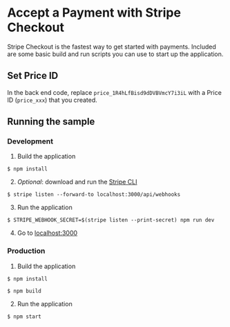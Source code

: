 # Accept a Payment with Stripe Checkout

Stripe Checkout is the fastest way to get started with payments. Included are some basic build and run scripts you can use to start up the application.

## Set Price ID

In the back end code, replace `price_1R4hLfBisd9dDVBVmcY7i3iL` with a Price ID (`price_xxx`) that you created.

## Running the sample

### Development

1. Build the application
~~~shell
$ npm install
~~~

2. _Optional_: download and run the [Stripe CLI](https://stripe.com/docs/stripe-cli)
~~~shell
$ stripe listen --forward-to localhost:3000/api/webhooks
~~~

3. Run the application
~~~shell
$ STRIPE_WEBHOOK_SECRET=$(stripe listen --print-secret) npm run dev
~~~

4. Go to [localhost:3000](http://localhost:3000)

### Production

1. Build the application
~~~shell
$ npm install

$ npm build
~~~

2. Run the application
~~~shell
$ npm start
~~~